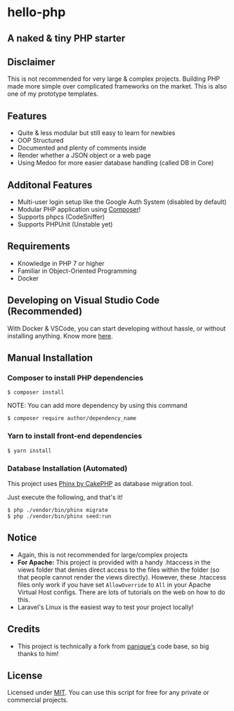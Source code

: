 # hello-php

## A naked & tiny PHP starter

## Disclaimer

This is not recommended for very large & complex projects.
Building PHP made more simple over complicated frameworks on the market.
This is also one of my prototype templates.

## Features

* Quite & less modular but still easy to learn for newbies
* OOP Structured
* Documented and plenty of comments inside
* Render whether a JSON object or a web page
* Using Medoo for more easier database handling (called DB in Core)

## Additonal Features

* Multi-user login setup like the Google Auth System (disabled by default)
* Modular PHP application using [Composer](https://getcomposer.org)!
* Supports phpcs (CodeSniffer)
* Supports PHPUnit (Unstable yet)

## Requirements

* Knowledge in PHP 7 or higher
* Familiar in Object-Oriented Programming
* Docker

## Developing on Visual Studio Code (Recommended)

With Docker & VSCode, you can start developing without hassle, or without installing anything.
Know more [here](https://code.visualstudio.com/docs/remote/containers).

## Manual Installation

### Composer to install PHP dependencies

`$ composer install`

NOTE: You can add more dependency by using this command

`$ composer require author/dependency_name`

### Yarn to install front-end dependencies

`$ yarn install`

### Database Installation (Automated)

This project uses [Phinx by CakePHP](https://phinx.org/) as database migration tool.

Just execute the following, and that's it!

```
$ php ./vendor/bin/phinx migrate
$ php ./vendor/bin/phinx seed:run
```

## Notice

* Again, this is not recommended for large/complex projects
* **For Apache:** This project is provided with a handy .htaccess in the views folder that denies direct access to the files within the folder (so that people cannot render the views directly). However, these .htaccess files only work if you have set
`AllowOverride` to `All` in your Apache Virtual Host configs. There are lots of tutorials on the web on how to do this.
* Laravel's Linux is the easiest way to test your project locally!

## Credits

* This project is technically a fork from [panique's](https://github.com/panique) code base, so big thanks to him!

## License

Licensed under [MIT](LICENSE). You can use this script for free for any
private or commercial projects.
